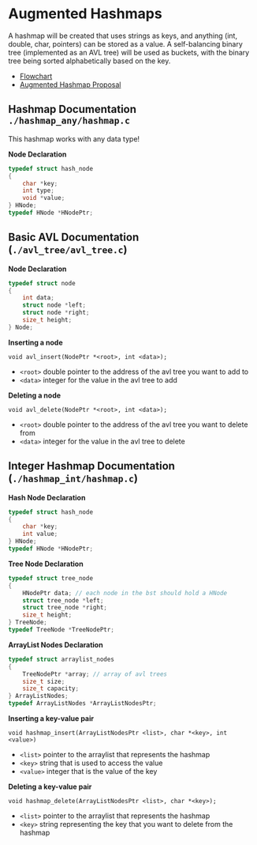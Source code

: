 # Augmented Hashmaps
A hashmap will be created that uses strings as keys, and anything (int, double, char, pointers) can be stored as a value. A self-balancing binary tree (implemented as an AVL tree) will be used as buckets, with the binary tree being sorted alphabetically based on the key. 

- [Flowchart](https://lucid.app/lucidchart/97708b42-f8a6-4c86-858a-336336a771f1/edit?viewport_loc=-539%2C-364%2C3344%2C1912%2C0_0&invitationId=inv_862a9d94-973f-45d0-a7f3-96b0b57e108b)
- [Augmented Hashmap Proposal](https://docs.google.com/document/d/16vmH7m28tknDMgWL7Yi4Lc_VVIr36cQQlZQSkLTCZEY/edit?usp=sharing)

## Hashmap Documentation `./hashmap_any/hashmap.c`
This hashmap works with any data type!

**Node Declaration**
```c
typedef struct hash_node
{
    char *key;
    int type;
    void *value;
} HNode;
typedef HNode *HNodePtr;
```

## Basic AVL Documentation (`./avl_tree/avl_tree.c`)
**Node Declaration**
```c
typedef struct node
{
    int data;
    struct node *left;
    struct node *right;
    size_t height;
} Node;
```

**Inserting a node**

`void avl_insert(NodePtr *<root>, int <data>);`
- `<root>` double pointer to the address of the avl tree you want to add to
- `<data>` integer for the value in the avl tree to add

**Deleting a node**

`void avl_delete(NodePtr *<root>, int <data>);`
- `<root>` double pointer to the address of the avl tree you want to delete from
- `<data>` integer for the value in the avl tree to delete

## Integer Hashmap Documentation (`./hashmap_int/hashmap.c`)
**Hash Node Declaration**
```c
typedef struct hash_node
{
    char *key;
    int value;
} HNode;
typedef HNode *HNodePtr;
```

**Tree Node Declaration**
```c
typedef struct tree_node
{
    HNodePtr data; // each node in the bst should hold a HNode
    struct tree_node *left;
    struct tree_node *right;
    size_t height;
} TreeNode;
typedef TreeNode *TreeNodePtr;
```

**ArrayList Nodes Declaration**
```c
typedef struct arraylist_nodes
{
    TreeNodePtr *array; // array of avl trees
    size_t size;
    size_t capacity;
} ArrayListNodes;
typedef ArrayListNodes *ArrayListNodesPtr;
```

**Inserting a key-value pair**

`void hashmap_insert(ArrayListNodesPtr <list>, char *<key>, int <value>)`

- `<list>` pointer to the arraylist that represents the hashmap
- `<key>` string that is used to access the value
- `<value>` integer that is the value of the key

**Deleting a key-value pair**

`void hashmap_delete(ArrayListNodesPtr <list>, char *<key>);`

- `<list>` pointer to the arraylist that represents the hashmap
- `<key>` string representing the key that you want to delete from the hashmap

